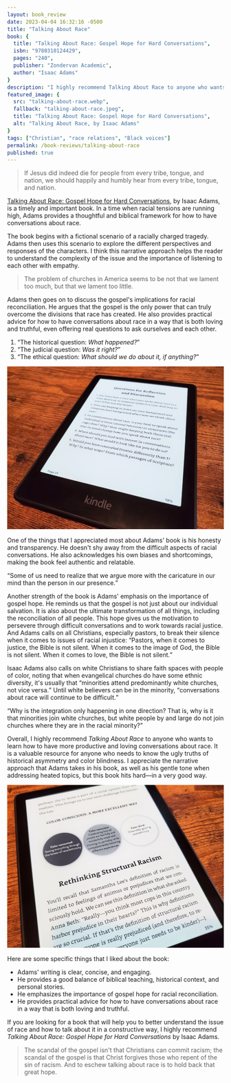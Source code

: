```yaml
---
layout: book_review
date: 2023-04-04 16:32:16 -0500
title: "Talking About Race"
book: {
  title: "Talking About Race: Gospel Hope for Hard Conversations",
  isbn: "9780310124429",
  pages: "240",
  publisher: "Zondervan Academic",
  author: "Isaac Adams"
}
description: "I highly recommend Talking About Race to anyone who wants to learn how to have more productive and loving conversations about race."
featured_image: {
  src: "talking-about-race.webp",
  fallback: "talking-about-race.jpeg",
  title: "Talking About Race: Gospel Hope for Hard Conversations",
  alt: "Talking About Race, by Isaac Adams"
}
tags: ["Christian", "race relations", "Black voices"]
permalink: /book-reviews/talking-about-race
published: true
---
```


> If Jesus did indeed die for people from every tribe, tongue, and nation, we should happily and humbly hear from every tribe, tongue, and nation.

<a href="https://zondervanacademic.com/products/speaking-of-race" class="italic">Talking About Race: Gospel Hope for Hard Conversations</a>, by Isaac Adams, is a timely and important book. In a time when racial tensions are running high, Adams provides a thoughtful and biblical framework for how to have conversations about race.

The book begins with a fictional scenario of a racially charged tragedy. Adams then uses this scenario to explore the different perspectives and responses of the characters. I think this narrative approach helps the reader to understand the complexity of the issue and the importance of listening to each other with empathy.

> The problem of churches in America seems to be not that we lament too much, but that we lament too little.

Adams then goes on to discuss the gospel's implications for racial reconciliation. He argues that the gospel is the only power that can truly overcome the divisions that race has created. He also provides practical advice for how to have conversations about race in a way that is both loving and truthful, even offering real questions to ask ourselves and each other.

1. <q>The historical question: <em>What happened?</em></q>
2. <q>The judicial question: <em>Was it right?</em></q>
3. <q>The ethical question: <em>What should we do about it, if anything?</em></q>

<picture class="block md:mx-12 xl:mx-0">
	<source type="image/webp" srcset="/assets/img/books/talking-about-race-questions.webp" >
	<img src="/assets/img/books/talking-about-race-questions.jpeg" class="my-12 shadow" alt="Questions for relfection and discussion, Talking About Race" />
</picture>

One of the things that I appreciated most about Adams' book is his honesty and transparency. He doesn't shy away from the difficult aspects of racial conversations. He also acknowledges his own biases and shortcomings, making the book feel authentic and relatable.

<q>Some of us need to realize that we argue more with the caricature in our mind than the person in our presence.</q>

Another strength of the book is Adams' emphasis on the importance of gospel hope. He reminds us that the gospel is not just about our individual salvation. It is also about the ultimate transformation of all things, including the reconciliation of all people. This hope gives us the motivation to persevere through difficult conversations and to work towards racial justice. And Adams calls on all Christians, especially pastors, to break their silence when it comes to issues of racial injustice: <q>Pastors, when it comes to justice, the Bible is not silent. When it comes to the image of God, the Bible is not silent. When it comes to love, the Bible is not silent.</q>

Isaac Adams also calls on white Christians to share faith spaces with people of color, noting that when evangelical churches do have some ethnic diversity, it's usually that <q>minorities attend predominantly white churches, not vice versa.</q> Until white believers can be in the minority, <q>conversations about race will continue to be difficult.</q>

<q>Why is the integration only happening in one direction? That is, why is it that minorities join white churches, but white people by and large do not join churches where they are in the racial minority?</q>

Overall, I highly recommend *Talking About Race* to anyone who wants to learn how to have more productive and loving conversations about race. It is a valuable resource for anyone who needs to know the ugly truths of historical asymmetry and color blindness. I appreciate the narrative approach that Adams takes in his book, as well as his gentle tone when addressing heated topics, but this book hits hard&mdash;in a very good way.

<picture class="block md:mx-12 xl:mx-0">
	<source type="image/webp" srcset="/assets/img/books/talking-about-race-color-conscious.webp" >
	<img src="/assets/img/books/talking-about-race-color-conscious.jpeg" class="my-12 shadow" alt="Color conscious, Talking About Race" />
</picture>

Here are some specific things that I liked about the book:

- Adams' writing is clear, concise, and engaging.
- He provides a good balance of biblical teaching, historical context, and personal stories.
- He emphasizes the importance of gospel hope for racial reconciliation.
- He provides practical advice for how to have conversations about race in a way that is both loving and truthful.

If you are looking for a book that will help you to better understand the issue of race and how to talk about it in a constructive way, I highly recommend *Talking About Race: Gospel Hope for Hard Conversations* by Isaac Adams.

> The scandal of the gospel isn't that Christians can commit racism; the scandal of the gospel is that Christ forgives those who repent of the sin of racism. And to eschew talking about race is to hold back that great hope.